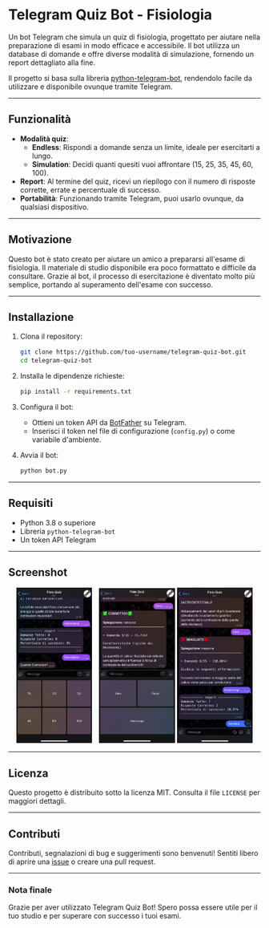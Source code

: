 # Telegram Quiz Bot - Fisiologia

Un bot Telegram che simula un quiz di fisiologia, progettato per aiutare nella preparazione di esami in modo efficace e accessibile. Il bot utilizza un database di domande e offre diverse modalità di simulazione, fornendo un report dettagliato alla fine. 

Il progetto si basa sulla libreria [python-telegram-bot](https://python-telegram-bot.readthedocs.io/), rendendolo facile da utilizzare e disponibile ovunque tramite Telegram.

---

## Funzionalità

- **Modalità quiz**:
  - **Endless**: Rispondi a domande senza un limite, ideale per esercitarti a lungo.
  - **Simulation**: Decidi quanti quesiti vuoi affrontare (15, 25, 35, 45, 60, 100).
- **Report**: Al termine del quiz, ricevi un riepilogo con il numero di risposte corrette, errate e percentuale di successo.
- **Portabilità**: Funzionando tramite Telegram, puoi usarlo ovunque, da qualsiasi dispositivo.

---

## Motivazione

Questo bot è stato creato per aiutare un amico a prepararsi all'esame di fisiologia. Il materiale di studio disponibile era poco formattato e difficile da consultare. Grazie al bot, il processo di esercitazione è diventato molto più semplice, portando al superamento dell'esame con successo.

---

## Installazione

1. Clona il repository:
   ```bash
   git clone https://github.com/tuo-username/telegram-quiz-bot.git
   cd telegram-quiz-bot
   ```

2. Installa le dipendenze richieste:
   ```bash
   pip install -r requirements.txt
   ```

3. Configura il bot:
   - Ottieni un token API da [BotFather](https://core.telegram.org/bots#botfather) su Telegram.
   - Inserisci il token nel file di configurazione (`config.py`) o come variabile d'ambiente.

4. Avvia il bot:
   ```bash
   python bot.py
   ```

---

## Requisiti

- Python 3.8 o superiore
- Libreria `python-telegram-bot`
- Un token API Telegram

---

## Screenshot

<p align="center">
  <img src="/examples/questions.jpeg" alt="Selezione del numero di domande della simulazione" width="30%" style="display:inline-block; margin-right: 10px;">
  <img src="/examples/tf.jpeg" alt="Esempio di domanda" width="30%" style="display:inline-block;">
  <img src="/examples/recap.jpeg" alt="Riepilogo di fine test" width="30%" style="display:inline-block;">
</p>

---

## Licenza

Questo progetto è distribuito sotto la licenza MIT. Consulta il file `LICENSE` per maggiori dettagli.

---

## Contributi

Contributi, segnalazioni di bug e suggerimenti sono benvenuti! Sentiti libero di aprire una [issue](https://github.com/tuo-username/telegram-quiz-bot/issues) o creare una pull request.

---

### Nota finale

Grazie per aver utilizzato Telegram Quiz Bot! Spero possa essere utile per il tuo studio e per superare con successo i tuoi esami.

